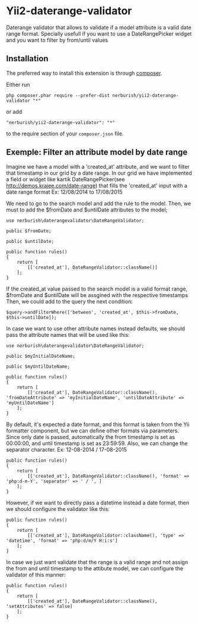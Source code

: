 Yii2-daterange-validator
=========================
Daterange validator that allows to validate if a model attribute is a valid date range format. 
Specially usefull if you want to use a DateRangePicker widget and you want to filter by from/until values

Installation
------------

The preferred way to install this extension is through [composer](http://getcomposer.org/download/).

Either run

```
php composer.phar require --prefer-dist nerburish/yii2-daterange-validator "*"
```

or add

```
"nerburish/yii2-daterange-validator": "*"
```

to the require section of your `composer.json` file.


Exemple: Filter an attribute model by date range
-----

Imagine we have a model with a 'created_at' attribute, and we want to filter that timestamp in our grid by a date range.
In our grid we have implemented a field or widget like kartik DateRangePicker(see http://demos.krajee.com/date-range) that fills the 'created_at' input with a date range format
Ex: 12/08/2014 to 17/08/2015

We need to go to the search model and add the rule to the model.
Then, we must to add the $fromDate and $untilDate attributes to the model;

	use nerburish\daterangevalidator\DateRangeValidator;

	public $fromDate;

	public $untilDate;

	public function rules()
	{
		return [
			[['created_at'], DateRangeValidator::className()]
		];
	}
	
If the created_at value passed to the search model is a valid format range, $fromDate and $untilDate will be assgined with the respective timestamps
Then, we could add to the query the next condition:

	$query->andFilterWhere(['between', 'created_at', $this->fromDate, $this->untilDate]);	

In case we want to use other attribute names instead defaults, we should pass the attribute names that will be used like this:

	use nerburish\daterangevalidator\DateRangeValidator;

	public $myInitialDateName;

	public $myUntilDateName;

	public function rules()
	{
		return [
			[['created_at'], DateRangeValidator::className(), 'fromDateAttribute' => 'myInitialDateName', 'untilDateAttribute' => 'myUntilDateName']
		];
	}
	
By default, it's expected a date format, and this format is taken from the Yii formatter component, but we can define other formats via parameters.
Since only date is passed, automatically the from timestamp is set as 00:00:00, and until timestamp is set as 23:59:59.
Also, we can change the separator character. Ex: 12-08-2014 / 17-08-2015

	public function rules()
	{
		return [
			[['created_at'], DateRangeValidator::className(), 'format' => 'php:d-m-Y', 'separator' => ' / ', ]
		];
	}
	
However, if we want to directly pass a datetime instead a date format, then we should configure the validator like this:

	public function rules()
	{
		return [
			[['created_at'], DateRangeValidator::className(), 'type' => 'datetime', 'format' => 'php:d/m/Y H:i:s']
		];
	}

In case we just want validate that the range is a valid range and not assign the from 
and until timestamp to the attibute model, we can configure the validator of this manner:

	public function rules()
	{
		return [
			[['created_at'], DateRangeValidator::className(), 'setAttributes' => false]
		];
	}
	
